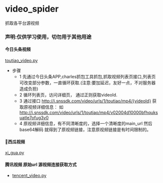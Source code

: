 # video_spider
抓取各平台源视频

### 声明:仅供学习使用，切勿用于其他用途

#### 今日头条视频 
[toutiao_video.py](https://github.com/wgPython/video_spider/blob/master/toutiao_video.py)
- 步骤
  - 1 先通过今日头条APP,charles抓包工具抓包,抓取视频列表页接口,列表页可改变部分参数，一直循环获取.(注意:要加延迟，友好一点，不对服务器造成负担)
  - 2 循环列表页，访问详细页， 通过正则获取videoId.
  - 3 通过接口 http://i.snssdk.com/video/urls/1/toutiao/mp4/{videoId} 获取原视频详细信息： 如 http://i.snssdk.com/video/urls/1/toutiao/mp4/v02004d10000bfhquksuatle7ofug3v0
  - 4 原视频详细信息，有不同清晰度的，选择一个清晰度的main_url 然后base64解码 就得到了原视频链接，注意原视频链接是有时间限制的。
#### 🍉西瓜视频
[xi_gua.py](https://github.com/wgPython/video_spider/blob/master/xi_gua.py)

#### 腾讯视频 原始url 源视频连接获取方式
- [tencent_video.py](https://github.com/wgPython/Toutiao_spider/blob/master/tencent_video)
